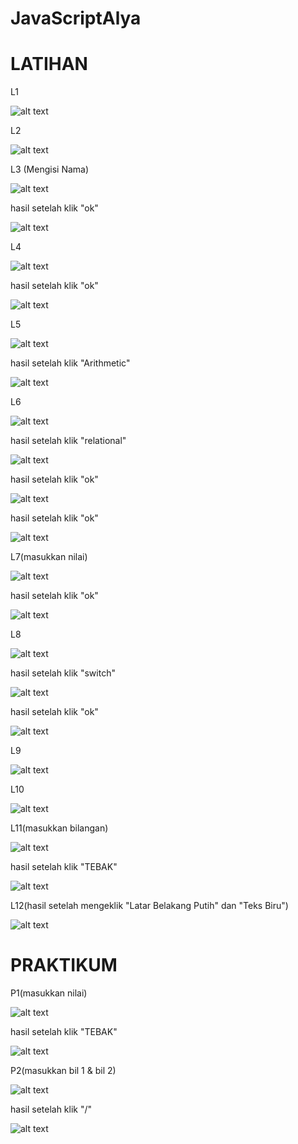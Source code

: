 # JavaScriptAlya
# LATIHAN
L1

![alt text](https://github.com/AlyaSelviaTamzila/JavaScriptAlya/blob/master/l1.jpg)

L2

![alt text](https://github.com/AlyaSelviaTamzila/JavaScriptAlya/blob/master/l2.jpg)

L3 (Mengisi Nama)

![alt text](https://github.com/AlyaSelviaTamzila/JavaScriptAlya/blob/master/l3.1.jpg)

hasil setelah klik "ok"

![alt text](https://github.com/AlyaSelviaTamzila/JavaScriptAlya/blob/master/l3.2.jpg)

L4

![alt text](https://github.com/AlyaSelviaTamzila/JavaScriptAlya/blob/master/l4.1.jpg)

hasil setelah klik "ok"

![alt text](https://github.com/AlyaSelviaTamzila/JavaScriptAlya/blob/master/l4.2.jpg)

L5

![alt text](https://github.com/AlyaSelviaTamzila/JavaScriptAlya/blob/master/l5.1.jpg)

hasil setelah klik "Arithmetic"

![alt text](https://github.com/AlyaSelviaTamzila/JavaScriptAlya/blob/master/l5.2.jpg)

L6

![alt text](https://github.com/AlyaSelviaTamzila/JavaScriptAlya/blob/master/l6.1.jpg)

hasil setelah klik "relational"

![alt text](https://github.com/AlyaSelviaTamzila/JavaScriptAlya/blob/master/l6.2.jpg)

hasil setelah klik "ok"

![alt text](https://github.com/AlyaSelviaTamzila/JavaScriptAlya/blob/master/l6.3.jpg)

hasil setelah klik "ok"

![alt text](https://github.com/AlyaSelviaTamzila/JavaScriptAlya/blob/master/l6.4.jpg)

L7(masukkan nilai)

![alt text](https://github.com/AlyaSelviaTamzila/JavaScriptAlya/blob/master/l7.1.jpg)

hasil setelah klik "ok"

![alt text](https://github.com/AlyaSelviaTamzila/JavaScriptAlya/blob/master/l7.2.jpg)

L8

![alt text](https://github.com/AlyaSelviaTamzila/JavaScriptAlya/blob/master/l8.1.jpg)

hasil setelah klik "switch"

![alt text](https://github.com/AlyaSelviaTamzila/JavaScriptAlya/blob/master/l8.2.jpg)

hasil setelah klik "ok"

![alt text](https://github.com/AlyaSelviaTamzila/JavaScriptAlya/blob/master/l8.3.jpg)

L9

![alt text](https://github.com/AlyaSelviaTamzila/JavaScriptAlya/blob/master/l9.JPG)

L10

![alt text](https://github.com/AlyaSelviaTamzila/JavaScriptAlya/blob/master/l10.JPG)

L11(masukkan bilangan)

![alt text](https://github.com/AlyaSelviaTamzila/JavaScriptAlya/blob/master/l11.1.JPG)

hasil setelah klik "TEBAK"

![alt text](https://github.com/AlyaSelviaTamzila/JavaScriptAlya/blob/master/l11.2.JPG)

L12(hasil setelah mengeklik "Latar Belakang Putih" dan "Teks Biru")

![alt text](https://github.com/AlyaSelviaTamzila/JavaScriptAlya/blob/master/l12.JPG)

# PRAKTIKUM
P1(masukkan nilai)

![alt text](https://github.com/AlyaSelviaTamzila/JavaScriptAlya/blob/master/p1.1.JPG)

hasil setelah klik "TEBAK"

![alt text](https://github.com/AlyaSelviaTamzila/JavaScriptAlya/blob/master/p1.2.JPG)

P2(masukkan bil 1 & bil 2)

![alt text](https://github.com/AlyaSelviaTamzila/JavaScriptAlya/blob/master/p2.1.JPG)

hasil setelah klik "/"

![alt text](https://github.com/AlyaSelviaTamzila/JavaScriptAlya/blob/master/p2.2.JPG)
